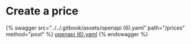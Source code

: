 # Create a price

{% swagger src="../../.gitbook/assets/openapi (6).yaml" path="/prices" method="post" %}
[openapi (6).yaml](<../../.gitbook/assets/openapi (6).yaml>)
{% endswagger %}


